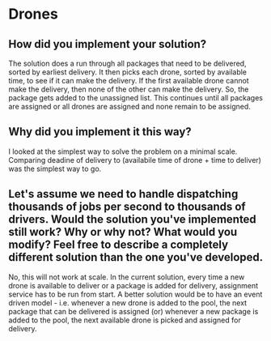 # Drones

## How did you implement your solution?
The solution does a run through all packages that need to be delivered, sorted by earliest delivery. It then picks each drone, sorted by available time, to see if it can make the delivery.
If the first available drone cannot make the delivery, then none of the other can make the delivery. So, the package gets added to the unassigned list.
This continues until all packages are assigned or all drones are assigned and none remain to be assigned.

## Why did you implement it this way?
I looked at the simplest way to solve the problem on a minimal scale. Comparing deadine of delivery to (availabile time of drone + time to deliver) was the simplest way to go.

## Let's assume we need to handle dispatching thousands of jobs per second to thousands of drivers. Would the solution you've implemented still work? Why or why not? What would you modify? Feel free to describe a completely different solution than the one you've developed.

No, this will not work at scale. In the current solution, every time a new drone is available to deliver or a package is added for delivery, assignment service has to be run from start.
A better solution would be to have an event driven model - i.e. whenever a new drone is added to the pool, the next package that can be delivered is assigned (or) whenever a new package is added to the pool, the next available drone is picked and assigned for delivery.
